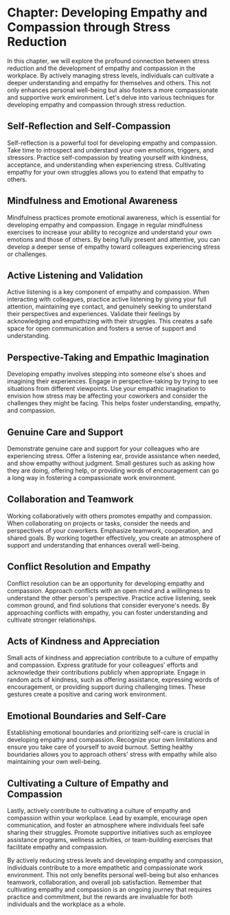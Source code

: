 Chapter: Developing Empathy and Compassion through Stress Reduction
===================================================================

In this chapter, we will explore the profound connection between stress reduction and the development of empathy and compassion in the workplace. By actively managing stress levels, individuals can cultivate a deeper understanding and empathy for themselves and others. This not only enhances personal well-being but also fosters a more compassionate and supportive work environment. Let's delve into various techniques for developing empathy and compassion through stress reduction.

Self-Reflection and Self-Compassion
-----------------------------------

Self-reflection is a powerful tool for developing empathy and compassion. Take time to introspect and understand your own emotions, triggers, and stressors. Practice self-compassion by treating yourself with kindness, acceptance, and understanding when experiencing stress. Cultivating empathy for your own struggles allows you to extend that empathy to others.

Mindfulness and Emotional Awareness
-----------------------------------

Mindfulness practices promote emotional awareness, which is essential for developing empathy and compassion. Engage in regular mindfulness exercises to increase your ability to recognize and understand your own emotions and those of others. By being fully present and attentive, you can develop a deeper sense of empathy toward colleagues experiencing stress or challenges.

Active Listening and Validation
-------------------------------

Active listening is a key component of empathy and compassion. When interacting with colleagues, practice active listening by giving your full attention, maintaining eye contact, and genuinely seeking to understand their perspectives and experiences. Validate their feelings by acknowledging and empathizing with their struggles. This creates a safe space for open communication and fosters a sense of support and understanding.

Perspective-Taking and Empathic Imagination
-------------------------------------------

Developing empathy involves stepping into someone else's shoes and imagining their experiences. Engage in perspective-taking by trying to see situations from different viewpoints. Use your empathic imagination to envision how stress may be affecting your coworkers and consider the challenges they might be facing. This helps foster understanding, empathy, and compassion.

Genuine Care and Support
------------------------

Demonstrate genuine care and support for your colleagues who are experiencing stress. Offer a listening ear, provide assistance when needed, and show empathy without judgment. Small gestures such as asking how they are doing, offering help, or providing words of encouragement can go a long way in fostering a compassionate work environment.

Collaboration and Teamwork
--------------------------

Working collaboratively with others promotes empathy and compassion. When collaborating on projects or tasks, consider the needs and perspectives of your coworkers. Emphasize teamwork, cooperation, and shared goals. By working together effectively, you create an atmosphere of support and understanding that enhances overall well-being.

Conflict Resolution and Empathy
-------------------------------

Conflict resolution can be an opportunity for developing empathy and compassion. Approach conflicts with an open mind and a willingness to understand the other person's perspective. Practice active listening, seek common ground, and find solutions that consider everyone's needs. By approaching conflicts with empathy, you can foster understanding and cultivate stronger relationships.

Acts of Kindness and Appreciation
---------------------------------

Small acts of kindness and appreciation contribute to a culture of empathy and compassion. Express gratitude for your colleagues' efforts and acknowledge their contributions publicly when appropriate. Engage in random acts of kindness, such as offering assistance, expressing words of encouragement, or providing support during challenging times. These gestures create a positive and caring work environment.

Emotional Boundaries and Self-Care
----------------------------------

Establishing emotional boundaries and prioritizing self-care is crucial in developing empathy and compassion. Recognize your own limitations and ensure you take care of yourself to avoid burnout. Setting healthy boundaries allows you to approach others' stress with empathy while also maintaining your own well-being.

Cultivating a Culture of Empathy and Compassion
-----------------------------------------------

Lastly, actively contribute to cultivating a culture of empathy and compassion within your workplace. Lead by example, encourage open communication, and foster an atmosphere where individuals feel safe sharing their struggles. Promote supportive initiatives such as employee assistance programs, wellness activities, or team-building exercises that facilitate empathy and compassion.

By actively reducing stress levels and developing empathy and compassion, individuals contribute to a more empathetic and compassionate work environment. This not only benefits personal well-being but also enhances teamwork, collaboration, and overall job satisfaction. Remember that cultivating empathy and compassion is an ongoing journey that requires practice and commitment, but the rewards are invaluable for both individuals and the workplace as a whole.
